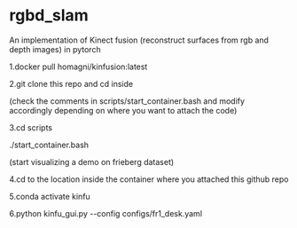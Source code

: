 # rgbd_slam
An implementation of Kinect fusion (reconstruct surfaces from rgb and depth images) in pytorch

1.docker pull homagni/kinfusion:latest

2.git clone this repo and cd inside

(check the comments in scripts/start_container.bash and modify accordingly depending on where you want to attach the code)

3.cd scripts

./start_container.bash

(start visualizing a demo on frieberg dataset)

4.cd to the location inside the container where you attached this github repo

5.conda activate kinfu

6.python kinfu_gui.py --config configs/fr1_desk.yaml
